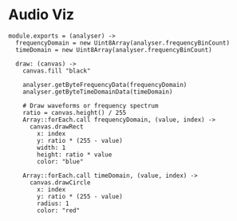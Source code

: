 Audio Viz
=========

    module.exports = (analyser) ->
      frequencyDomain = new Uint8Array(analyser.frequencyBinCount)
      timeDomain = new Uint8Array(analyser.frequencyBinCount)

      draw: (canvas) ->
        canvas.fill "black"

        analyser.getByteFrequencyData(frequencyDomain)
        analyser.getByteTimeDomainData(timeDomain)

        # Draw waveforms or frequency spectrum
        ratio = canvas.height() / 255
        Array::forEach.call frequencyDomain, (value, index) ->
          canvas.drawRect
            x: index
            y: ratio * (255 - value)
            width: 1
            height: ratio * value
            color: "blue"

        Array::forEach.call timeDomain, (value, index) ->
          canvas.drawCircle
            x: index
            y: ratio * (255 - value)
            radius: 1
            color: "red"
